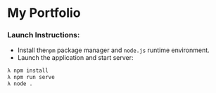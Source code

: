 # My Portfolio

### Launch Instructions:
* Install the`npm` package manager and `node.js` runtime environment.
* Launch the application and start server:
```bash
λ npm install
λ npm run serve
λ node .
```
